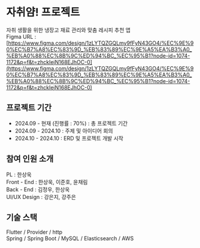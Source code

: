 # 자취얌! 프로젝트
자취 생활을 위한 냉장고 재료 관리와 맞춤 레시피 추천 앱 \
Figma URL : [https://www.figma.com/design/1zLYTQZGQLmy9fFyN43GO4/%EC%9E%90%EC%B7%A8%EC%83%9D_%EB%83%89%EC%9E%A5%EA%B3%A0_%EB%A0%88%EC%8B%9C%ED%94%BC_%EC%95%B1?node-id=1074-1172&p=f&t=zhckIejN168EJhOC-0](https://www.figma.com/design/1zLYTQZGQLmy9fFyN43GO4/%EC%9E%90%EC%B7%A8%EC%83%9D_%EB%83%89%EC%9E%A5%EA%B3%A0_%EB%A0%88%EC%8B%9C%ED%94%BC_%EC%95%B1?node-id=1074-1172&p=f&t=zhckIejN168EJhOC-0)

## 프로젝트 기간
- 2024.09 - 현재 (진행률 : 70%) : 총 프로젝트 기간
- 2024.09 - 2024.10 : 주제 및 아이디어 회의
- 2024.10 - 2024.10 : ERD 및 프로젝트 개발 시작

## 참여 인원 소개
PL : 한상욱 \
Front - End : 한상욱, 이준호, 윤채림 \
Back - End : 김정우, 한상욱 \
UI/UX Design : 강은지, 강주은

## 기술 스택
Flutter / Provider / http \
Spring / Spring Boot / MySQL / Elasticsearch / AWS
